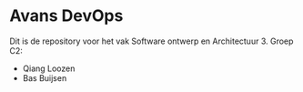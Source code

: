 # Avans DevOps

Dit is de repository voor het vak Software ontwerp en Architectuur 3.
Groep C2:

- Qiang Loozen
- Bas Buijsen
